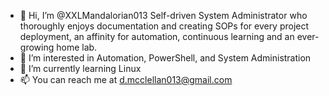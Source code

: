 - 👋 Hi, I’m @XXLMandalorian013 Self-driven System Administrator who thoroughly enjoys documentation and creating SOPs for every project deployment, an affinity for automation, continuous learning and an ever-growing home lab.
- 👀 I’m interested in Automation, PowerShell, and System Administration
- 🌱 I’m currently learning Linux
- 📫 You can reach me at d.mcclellan013@gmail.com
